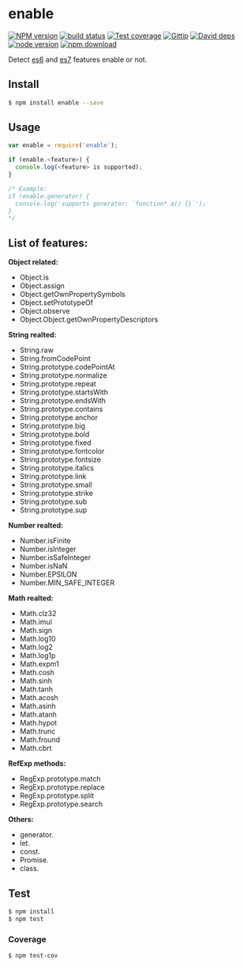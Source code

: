 enable
=======

[![NPM version][npm-image]][npm-url]
[![build status][travis-image]][travis-url]
[![Test coverage][coveralls-image]][coveralls-url]
[![Gittip][gittip-image]][gittip-url]
[![David deps][david-image]][david-url]
[![node version][node-image]][node-url]
[![npm download][download-image]][download-url]

[npm-image]: https://img.shields.io/npm/v/enable.svg?style=flat-square
[npm-url]: https://npmjs.org/package/enable
[travis-image]: https://img.shields.io/travis/node-modules/enable.svg?style=flat-square
[travis-url]: https://travis-ci.org/node-modules/enable
[coveralls-image]: https://img.shields.io/coveralls/node-modules/enable.svg?style=flat-square
[coveralls-url]: https://coveralls.io/r/node-modules/enable?branch=master
[gittip-image]: https://img.shields.io/gittip/fengmk2.svg?style=flat-square
[gittip-url]: https://www.gittip.com/fengmk2/
[david-image]: https://img.shields.io/david/node-modules/enable.svg?style=flat-square
[david-url]: https://david-dm.org/node-modules/enable
[node-image]: https://img.shields.io/badge/node.js-%3E=_0.10-green.svg?style=flat-square
[node-url]: http://nodejs.org/download/
[download-image]: https://img.shields.io/npm/dm/enable.svg?style=flat-square
[download-url]: https://npmjs.org/package/enable

Detect [es6](http://kangax.github.io/compat-table/es6) and [es7](http://kangax.github.io/compat-table/es7)
features enable or not.

## Install

```bash
$ npm install enable --save
```

## Usage

```js
var enable = require('enable');

if (enable.<feature>) {
  console.log(<feature> is supported);
}

/* Example:
if (enable.generator) {
  console.log('supports generator: `function* a() {}`');
}
*/
```

## List of features:

__Object related:__

* Object.is
* Object.assign
* Object.getOwnPropertySymbols
* Object.setPrototypeOf
* Object.observe
* Object.Object.getOwnPropertyDescriptors

__String realted:__

* String.raw
* String.fromCodePoint
* String.prototype.codePointAt
* String.prototype.normalize
* String.prototype.repeat
* String.prototype.startsWith
* String.prototype.endsWith
* String.prototype.contains
* String.prototype.anchor
* String.prototype.big
* String.prototype.bold
* String.prototype.fixed
* String.prototype.fontcolor
* String.prototype.fontsize
* String.prototype.italics
* String.prototype.link
* String.prototype.small
* String.prototype.strike
* String.prototype.sub
* String.prototype.sup

__Number realted:__

* Number.isFinite
* Number.isInteger
* Number.isSafeInteger
* Number.isNaN
* Number.EPSILON
* Number.MIN_SAFE_INTEGER

__Math realted:__

* Math.clz32
* Math.imul
* Math.sign
* Math.log10
* Math.log2
* Math.log1p
* Math.expm1
* Math.cosh
* Math.sinh
* Math.tanh
* Math.acosh
* Math.asinh
* Math.atanh
* Math.hypot
* Math.trunc
* Math.fround
* Math.cbrt

__RefExp methods:__

* RegExp.prototype.match
* RegExp.prototype.replace
* RegExp.prototype.split
* RegExp.prototype.search

__Others:__

* generator.
* let.
* const.
* Promise.
* class.

## Test

```bash
$ npm install
$ npm test
```

### Coverage

```bash
$ npm test-cov
```
